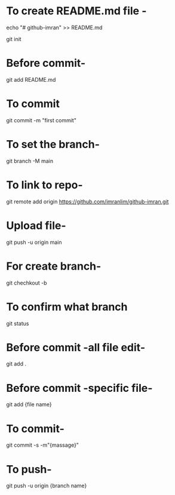 
# To create README.md file -
echo "# github-imran" >> README.md 

git init

# Before commit-
git add README.md

# To commit 
git commit -m "first commit"

# To set the branch-
git branch -M main

# To link to repo-
git remote add origin https://github.com/imranlim/github-imran.git

# Upload file-
git push -u origin main
# For create branch-
 git chechkout -b 

# To confirm what branch
 git status


# Before commit -all file edit-
git add .

# Before commit -specific file-
git add {file name}



# To commit-
git commit -s -m"{massage}"

# To push-
git push -u origin {branch name}


